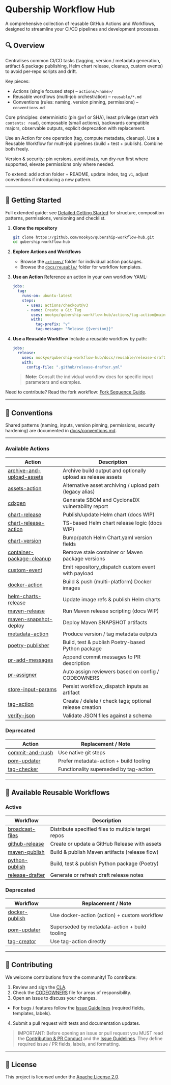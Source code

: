 # Qubership Workflow Hub

A comprehensive collection of reusable GitHub Actions and Workflows, designed to streamline your CI/CD pipelines and development processes.

## 🔍 Overview
Centralises common CI/CD tasks (tagging, version / metadata generation, artifact & package publishing, Helm chart release, cleanup, custom events) to avoid per‑repo scripts and drift.

Key pieces:
- Actions (single focused step) – `actions/<name>/`
- Reusable workflows (multi‑job orchestration) – `reusable/*.md`
- Conventions (rules: naming, version pinning, permissions) – `conventions.md`

Core principles: deterministic (pin @v1 or SHA), least privilege (start with `contents: read`), composable (small actions), backwards compatible majors, observable outputs, explicit deprecation with replacement.

Use an Action for one operation (tag, compute metadata, cleanup). Use a Reusable Workflow for multi‑job pipelines (build + test + publish). Combine both freely.

Version & security: pin versions, avoid `@main`, run dry‑run first where supported, elevate permissions only where needed.

To extend: add action folder + README, update index, tag `v1`, adjust conventions if introducing a new pattern.

---

## 🚀 Getting Started
Full extended guide: see [Detailed Getting Started](docs/getting-started.md) for structure, composition patterns, permissions, versioning and checklist.

1. **Clone the repository**
   ```bash
   git clone https://github.com/nookyo/qubership-workflow-hub.git
   cd qubership-workflow-hub
   ```

2. **Explore Actions and Workflows**
   - Browse the [`actions/`](actions/) folder for individual action packages.
   - Browse the [`docs/reusable/`](docs/reusable/) folder for workflow templates.

3. **Use an Action**
   Reference an action in your own workflow YAML:
   ```yaml
   jobs:
     tag:
       runs-on: ubuntu-latest
       steps:
         - uses: actions/checkout@v3
         - name: Create a Git Tag
           uses: nookyo/qubership-workflow-hub/actions/tag-action@main
           with:
             tag-prefix: "v"
             tag-message: "Release {{version}}"
   ```

4. **Use a Reusable Workflow**
   Include a reusable workflow by path:
   ```yaml
   jobs:
     release:
       uses: nookyo/qubership-workflow-hub/docs/reusable/release-drafter.md@main
       with:
         config-file: ".github/release-drafter.yml"
   ```
   > **Note:** Consult the individual workflow docs for specific input parameters and examples.

  Need to contribute? Read the fork workflow: [Fork Sequence Guide](docs/fork-sequence.md).

  ---
  ## 📘 Conventions
  Shared patterns (naming, inputs, version pinning, permissions, security hardening) are documented in [docs/conventions.md](docs/conventions.md).

---

### Available Actions
| Action | Description |
|--------|-------------|
| [archive-and-upload-assets](actions/archive-and-upload-assets/README.md) | Archive build output and optionally upload as release assets |
| [assets-action](actions/assets-action/README.md) | Alternative asset archiving / upload path (legacy alias) |
| [cdxgen](actions/cdxgen/README.md) | Generate SBOM and CycloneDX vulnerability report |
| [chart-release](actions/chart-release/README.md) | Publish/update Helm chart (docs WIP) |
| [chart-release-action](actions/chart-release-action/README.md) | TS-based Helm chart release logic (docs WIP) |
| [chart-version](actions/chart-version/README.md) | Bump/patch Helm Chart.yaml version fields |
| [container-package-cleanup](actions/container-package-cleanup/README.md) | Remove stale container or Maven package versions |
| [custom-event](actions/custom-event/README.md) | Emit repository_dispatch custom event with payload |
| [docker-action](actions/docker-action/README.md) | Build & push (multi-platform) Docker images |
| [helm-charts-release](actions/helm-charts-release/README.md) | Update image refs & publish Helm charts |
| [maven-release](actions/maven-release/README.md) | Run Maven release scripting (docs WIP) |
| [maven-snapshot-deploy](actions/maven-snapshot-deploy/README.md) | Deploy Maven SNAPSHOT artifacts |
| [metadata-action](actions/metadata-action/README.md) | Produce version / tag metadata outputs |
| [poetry-publisher](actions/poetry-publisher/README.md) | Build, test & publish Poetry-based Python package |
| [pr-add-messages](actions/pr-add-messages/README.md) | Append commit messages to PR description |
| [pr-assigner](actions/pr-assigner/README.md) | Auto assign reviewers based on config / CODEOWNERS |
| [store-input-params](actions/store-input-params/README.md) | Persist workflow_dispatch inputs as artifact |
| [tag-action](actions/tag-action/README.md) | Create / delete / check tags; optional release creation |
| [verify-json](actions/verify-json/README.md) | Validate JSON files against a schema |

### Deprecated
| Action | Replacement / Note |
|--------|--------------------|
| [commit-and-push](actions/commit-and-push/README.md) | Use native git steps |
| [pom-updater](actions/pom-updater/README.md) | Prefer metadata-action + build tooling |
| [tag-checker](actions/tag-checker/README.md) | Functionality superseded by tag-action |

---

## 🔄 Available Reusable Workflows

### Active
| Workflow | Description |
|----------|-------------|
| [broadcast-files](docs/reusable/broadcast-files.md) | Distribute specified files to multiple target repos |
| [github-release](docs/reusable/github-release.md) | Create or update a GitHub Release with assets |
| [maven-publish](docs/reusable/maven-publish.md) | Build & publish Maven artifacts (release flow) |
| [python-publish](docs/reusable/python-publish.md) | Build, test & publish Python package (Poetry) |
| [release-drafter](docs/reusable/release-drafter.md) | Generate or refresh draft release notes |

### Deprecated
| Workflow | Replacement / Note |
|----------|--------------------|
| [docker-publish](docs/reusable/docker-publish.md) | Use docker-action (action) + custom workflow |
| [pom-updater](docs/reusable/pom-updater.md) | Superseded by metadata-action + build tooling |
| [tag-creator](docs/reusable/tag-creator.md) | Use tag-action directly |

---

## 🤝 Contributing

We welcome contributions from the community! To contribute:

1. Review and sign the [CLA](CLA/cla.md).
2. Check the [CODEOWNERS](CODEOWNERS) file for areas of responsibility.
3. Open an issue to discuss your changes.
  - For bugs / features follow the [Issue Guidelines](docs/issue-guidelines.md) (required fields, templates, labels).
4. Submit a pull request with tests and documentation updates.

> IMPORTANT: Before opening an issue or pull request you MUST read the [Contribution & PR Conduct](docs/code-of-conduct-prs.md) and the [Issue Guidelines](docs/issue-guidelines.md). They define required issue / PR fields, labels, and formatting.

---

## 📄 License

This project is licensed under the [Apache License 2.0](LICENSE).
